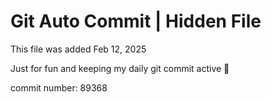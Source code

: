 # Git Auto Commit | Hidden File

This file was added Feb 12, 2025

Just for fun and keeping my daily git commit active 🤪

commit number: 89368
